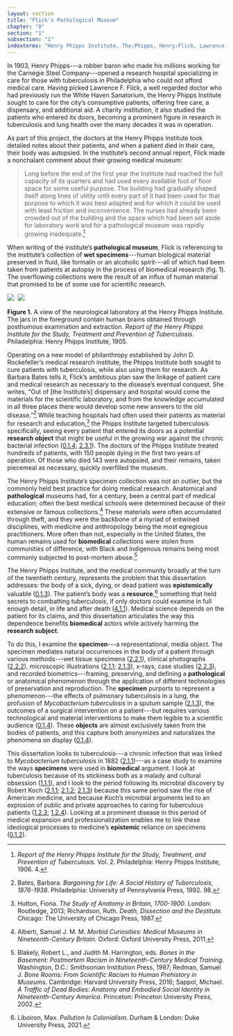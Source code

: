 ```yaml
---
layout: section
title: "Flick's Pathological Museum"
chapter: "0"
section: "1"
subsection: "1"
indexterms: "Henry Phipps Institute, The;Phipps, Henry;Flick, Lawrence F.;Philadelphia;Rockefeller, John D.;Grave Robbing;MTEST"
---
```


In 1903, Henry Phipps---a robber baron who made his millions working for the Carnegie Steel Company---opened a research hospital specializing in care for those with tuberculosis in Philadelphia who could not afford medical care. Having picked Lawrence F. Flick, a well regarded doctor who had previously run the White Haven Sanatorium, the Henry Phipps Institute sought to care for the city’s consumptive patients, offering free care, a dispensary, and additional aid. A charity institution, it also studied the patients who entered its doors, becoming a prominent figure in research in tuberculosis and lung health over the many decades it was in operation.

As part of this project, the doctors at the Henry Phipps Institute took detailed notes about their patients, and when a patient died in their care, their body was autopsied. In the institute’s second annual report, Flick made a nonchalant comment about their growing medical museum: 

>Long before the end of the first year the Institute had reached the full capacity of its quarters and had used every available foot of floor space for some useful purpose. The building had gradually shaped itself along lines of utility until every part of it had been used for that purpose to which it was best adapted and for which it could be used with least friction and inconvenience. The nurses had already been crowded out of the building and the space which had been set aside for laboratory work and for a pathological museum was rapidly growing inadequate.[^fn1]

When writing of the institute’s <span data-tooltip aria-haspopup="true" class="has-tip" data-disable-hover="false" tabindex="1" title="Pathology refers to the study of aberrant phenomenon in the human body and how it is linked to human illness."><b>pathological museum</b></span>, Flick is referencing to the institute’s collection of <span data-tooltip aria-haspopup="true" class="has-tip" data-disable-hover="false" tabindex="1" title="Wet specimens refer to living tissues preserved in fluid. Contemporary wet specimens are usually submerged in a formalin mixture, and older specimens from the eighteenth and nineteenth centuries were usually preserved in a spirit like rum or whiskey."><b>wet specimens</b></span>---human biological material preserved in fluid, like formalin or an alcoholic spirit---all of which had been taken from patients at autopsy in the process of biomedical research (fig. 1). The overflowing collections were the result of an influx of human material that promised to be of some use for scientific research.

<img id="ReportoftheHenryPhippsIns3_1905-1906158" class="opaque" src="{{ site.baseurl }}/assets/img/ReportoftheHenryPhippsIns3_1905-1906158_full.jpg">

<img id="ReportoftheHenryPhippsIns3_1905-1906158=-2ReportoftheHenryPhippsIns3_1905-1906158.jpg">

<img id="ReportoftheHenryPhippsIns3_1905-1906158" class="partially-opaque" src="{{ site.baseurl }}/assets/img/ReportoftheHenryPhippsIns3_1905-1906158_partial.jpg">

**Figure 1.** A view of the neurological laboratory at the Henry Phipps Institute. The jars in the foreground contain human brains obtained through posthumous examination and extraction. *Report of the Henry Phipps Institute for the Study, Treatment and Prevention of Tuberculosis*. Philadelphia: Henry Phipps Institute, 1905.

Operating on a new model of philanthropy established by John D. Rockefeller’s medical research institute, the Phipps Institute both sought to cure patients with tuberculosis, while also using them for research. As Barbara Bates tells it, Flick’s ambitious plan saw the linkage of patient care and medical research as necessary to the disease’s eventual conquest. She writes, “Out of [the Institute’s] dispensary and hospital would come the materials for the scientific laboratory, and from the knowledge accumulated in all three places there would develop some new answers to the old disease.”[^fn2] While teaching hospitals had often used their patients as material for research and education,[^fn3] the Phipps Institute targeted tuberculosis specifically, seeing every patient that entered its doors as a potential <span data-tooltip aria-haspopup="true" class="has-tip" data-disable-hover="false" tabindex="1" title="I use the term research object to refer to a  relationship between a researcher and what they research. An object is a non-human thing that a researcher can define or characterize within a disciplinary field or discourse."><b>research object</b></span> that might be useful in the growing war against the chronic bacterial infection (<a href="{{ site.baseurl }}/dissertation/0_1_4}}">0.1.4</a>; <a href="{{ site.baseurl }}/dissertation/2_3_1}}">2.3.1</a>). The doctors of the Phipps Institute treated hundreds of patients, with 150 people dying in the first two years of operation. Of those who died 143 were autopsied, and their remains, taken piecemeal as necessary, quickly overfilled the museum.

The Henry Phipps Institute’s specimen collection was not an outlier, but the commonly held best practice for doing medical research. Anatomical and <span data-tooltip aria-haspopup="true" class="has-tip" data-disable-hover="false" tabindex="1" title="Pathology refers to the study of aberrant phenomenon in the human body and how it is linked to human illness."><b>pathological</b></span> museums had, for a century, been a central part of medical education; often the best medical schools were determined because of their extensive or famous collections.[^fn4] These materials were often accumulated through theft, and they were the backbone of a myriad of entwined disciplines, with medicine and anthropology being the most egregious practitioners. More often than not, especially in the United States, the human remains used for <span data-tooltip aria-haspopup="true" class="has-tip" data-disable-hover="false" tabindex="1" title="Biomedicine is an approach to health that uses scientific approaches to evidence-based medicine, with an emphasis on generalized treatments with surgical and pharmaceutical methods. It combines knowledge from a range of scientific disciplines, like biology, chemistry, physiology, pathology, as part of its evidence-based and causal claims."><b>biomedical</b></span> collections were stolen from communities of difference, with Black and Indigenous remains being most commonly subjected to post-mortem abuse.[^fn5]

The Henry Phipps Institute, and the medical community broadly at the turn of the twentieth century, represents the problem that this dissertation addresses: the body of a sick, dying, or dead patient was <span data-tooltip aria-haspopup="true" class="has-tip" data-disable-hover="false" tabindex="1" title="Epistemics is a philosophical term referring to the study of knowledge. I use it to talk about the entwined practices of scientific culture, its arguments, and its methodologies."><b>epistemically</b></span> valuable (<a href="{{ site.baseurl }}/dissertation/0_1_3}}">0.1.3</a>). The patient’s body was a <span data-tooltip aria-haspopup="true" class="has-tip" data-disable-hover="false" tabindex="1" title="Resource refers to the idea that an object may have something that can be extracted from it. In terms of something like a plot of land, it could be seen as a resource because it has minerals or oil which may be taken and sold. For biomedical contexts, resource usually refers to a material object taken from the body of a patient from which arguments may be further extracted."><b>resource</b></span>,[^fn6] something that held secrets to combatting tuberculosis, if only doctors could examine in full enough detail, in life and after death (<a href="{{ site.baseurl }}/dissertation/4_1_1}}">4.1.1</a>). Medical science depends on the patient for its claims, and this dissertation articulates the way this dependence benefits <span data-tooltip aria-haspopup="true" class="has-tip" data-disable-hover="false" tabindex="1" title="Biomedicine is an approach to health that uses scientific approaches to evidence-based medicine, with an emphasis on generalized treatments with surgical and pharmaceutical methods. It combines knowledge from a range of scientific disciplines, like biology, chemistry, physiology, pathology, as part of its evidence-based and causal claims."><b>biomedical</b></span> actors while actively harming the <span data-tooltip aria-haspopup="true" class="has-tip" data-disable-hover="false" tabindex="1" title="Visual culture refers to an interdisciplinary field that looks at the social construction of vision."><b>research subject</b></span>.

To do this, I examine the <span data-tooltip aria-haspopup="true" class="has-tip" data-disable-hover="false" tabindex="1" title="Specimen refers to any naturally occurring phenomenon that has been extracted from its original context and placed within a knowledge framework to understand and describe that phenomenon."><b>specimen</b></span>---a representational, media object. The specimen mediates natural occurrences in the body of a patient through various methods---wet tissue specimens (<a href="{{ site.baseurl }}/dissertation/2_2_1}}">2.2.1</a>), clinical photographs (<a href="{{ site.baseurl }}/dissertation/2_2_2}}">2.2.2</a>), microscopic illustrations (<a href="{{ site.baseurl }}/dissertation/2_1_1}}">2.1.1</a>; <a href="{{ site.baseurl }}/dissertation/2_1_3}}">2.1.3</a>), x-rays, case studies (<a href="{{ site.baseurl }}/dissertation/2_2_3}}">2.2.3</a>), and recorded biometrics---framing, preserving, and defining a <span data-tooltip aria-haspopup="true" class="has-tip" data-disable-hover="false" tabindex="1" title="Pathology refers to the study of aberrant phenomenon in the human body and how it is linked to human illness."><b>pathological</b></span> or anatomical phenomenon through the application of different technologies of preservation and reproduction. The <span data-tooltip aria-haspopup="true" class="has-tip" data-disable-hover="false" tabindex="1" title="Specimen refers to any naturally occurring phenomenon that has been extracted from its original context and placed within a knowledge framework to understand and describe that phenomenon."><b>specimen</b></span> purports to represent a phenomenon---the effects of pulmonary tuberculosis in a lung, the profusion of *Mycobacterium tuberculosis* in a sputum sample (<a href="{{ site.baseurl }}/dissertation/2_1_3}}">2.1.3</a>), the outcomes of a surgical intervention on a patient---but requires various technological and material interventions to make them legible to a scientific audience (<a href="{{ site.baseurl }}/dissertation/0_1_4}}">0.1.4</a>). These <span data-tooltip aria-haspopup="true" class="has-tip" data-disable-hover="false" tabindex="1" title="I use the term research object to refer to a  relationship between a researcher and what they research. An object is a non-human thing that a researcher can define or characterize within a disciplinary field or discourse."><b>objects</b></span> are almost exclusively taken from the bodies of patients, and this capture both anonymizes and naturalizes the phenomena on display (<a href="{{ site.baseurl }}/dissertation/0_1_4}}">0.1.4</a>). 

This dissertation looks to tuberculosis---a chronic infection that was linked to *Mycobacterium tuberculosis* in 1882 (<a href="{{ site.baseurl }}/dissertation/2_1_1}}">2.1.1</a>)---as a case study to examine the ways <span data-tooltip aria-haspopup="true" class="has-tip" data-disable-hover="false" tabindex="1" title="Specimen refers to any naturally occurring phenomenon that has been extracted from its original context and placed within a knowledge framework to understand and describe that phenomenon."><b>specimens</b></span> were used in <span data-tooltip aria-haspopup="true" class="has-tip" data-disable-hover="false" tabindex="1" title="Biomedicine is an approach to health that uses scientific approaches to evidence-based medicine, with an emphasis on generalized treatments with surgical and pharmaceutical methods. It combines knowledge from a range of scientific disciplines, like biology, chemistry, physiology, pathology, as part of its evidence-based and causal claims."><b>biomedical</b></span> argument. I look at tuberculosis because of its stickiness both as a malady and cultural obsession (<a href="{{ site.baseurl }}/dissertation/1_1_1}}">1.1.1</a>), and I look to the period following its microbial discovery by Robert Koch (<a href="{{ site.baseurl }}/dissertation/2_1_1}}">2.1.1</a>; <a href="{{ site.baseurl }}/dissertation/2_1_2}}">2.1.2</a>; <a href="{{ site.baseurl }}/dissertation/2_1_3}}">2.1.3</a>) because this same period saw the rise of American medicine, and because Koch’s microbial arguments led to an explosion of public and private approaches to caring for tuberculous patients (<a href="{{ site.baseurl }}/dissertation/1_2_3}}">1.2.3</a>; <a href="{{ site.baseurl }}/dissertation/1_2_4}}">1.2.4</a>). Looking at a prominent disease in this period of medical expansion and professionalization enables me to link these ideological processes to medicine’s <span data-tooltip aria-haspopup="true" class="has-tip" data-disable-hover="false" tabindex="1" title="Epistemics is a philosophical term referring to the study of knowledge. I use it to talk about the entwined practices of scientific culture, its arguments, and its methodologies."><b>epistemic</b></span> reliance on specimens (<a href="{{ site.baseurl }}/dissertation/0_1_2}}">0.1.2</a>).

[^fn1]: *Report of the Henry Phipps Institute for the Study, Treatment, and Prevention of Tuberculosis*. Vol. 2. Philadelphia: Henry Phipps Institute, 1906. 4.

[^fn2]: Bates, Barbara. *Bargaining for Life: A Social History of Tuberculosis, 1876-1938*. Philadelphia: University of Pennsylvania Press, 1992. 98.

[^fn3]: Hutton, Fiona. *The Study of Anatomy in Britain, 1700-1900*. London: Routledge, 2013; Richardson, Ruth. *Death, Dissection and the Destitute*. Chicago: The University of Chicago Press, 1987.

[^fn4]: Alberti, Samuel J. M. M. *Morbid Curiosities: Medical Museums in Nineteenth-Century Britain*. Oxford: Oxford University Press, 2011.

[^fn5]: Blakely, Robert L., and Judith M. Harrington, eds. *Bones in the Basement: Postmortem Racism in Nineteenth-Century Medical Training*. Washington, D.C.: Smithsonian Institution Press, 1997; Redman, Samuel J. *Bone Rooms: From Scientific Racism to Human Prehistory in Museums*. Cambridge: Harvard University Press, 2016; Sappol, Michael. *A Traffic of Dead Bodies: Anatomy and Embodied Social Identity in Nineteenth-Century America*. Princeton: Princeton University Press, 2002.

[^fn6]: Liboiron, Max. *Pollution Is Colonialism*. Durham & London: Duke University Press, 2021.